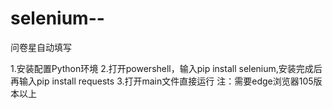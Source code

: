 # selenium--
问卷星自动填写

1.安装配置Python环境
2.打开powershell，输入pip install selenium,安装完成后再输入pip install requests
3.打开main文件直接运行
注：需要edge浏览器105版本以上
